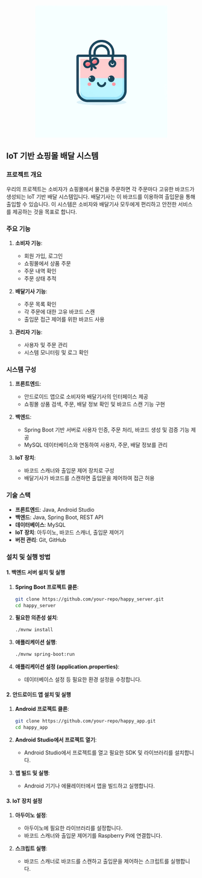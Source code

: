 <div align="center">
  <img src="assets/logo.webp" alt="쇼핑몰 로고" width="350" />
</div>

## IoT 기반 쇼핑몰 배달 시스템

### 프로젝트 개요
우리의 프로젝트는 소비자가 쇼핑몰에서 물건을 주문하면 각 주문마다 고유한 바코드가 생성되는 IoT 기반 배달 시스템입니다. 배달기사는 이 바코드를 이용하여 출입문을 통해 출입할 수 있습니다. 이 시스템은 소비자와 배달기사 모두에게 편리하고 안전한 서비스를 제공하는 것을 목표로 합니다.

### 주요 기능

1. **소비자 기능**:
   - 회원 가입, 로그인
   - 쇼핑몰에서 상품 주문
   - 주문 내역 확인
   - 주문 상태 추적

2. **배달기사 기능**:
   - 주문 목록 확인
   - 각 주문에 대한 고유 바코드 스캔
   - 출입문 접근 제어를 위한 바코드 사용

3. **관리자 기능**:
   - 사용자 및 주문 관리
   - 시스템 모니터링 및 로그 확인

### 시스템 구성

1. **프론트엔드**:
   - 안드로이드 앱으로 소비자와 배달기사의 인터페이스 제공
   - 쇼핑몰 상품 검색, 주문, 배달 정보 확인 및 바코드 스캔 기능 구현

2. **백엔드**:
   - Spring Boot 기반 서버로 사용자 인증, 주문 처리, 바코드 생성 및 검증 기능 제공
   - MySQL 데이터베이스와 연동하여 사용자, 주문, 배달 정보를 관리

3. **IoT 장치**:
   - 바코드 스캐너와 출입문 제어 장치로 구성
   - 배달기사가 바코드를 스캔하면 출입문을 제어하여 접근 허용

### 기술 스택

- **프론트엔드**: Java, Android Studio
- **백엔드**: Java, Spring Boot, REST API
- **데이터베이스**: MySQL
- **IoT 장치**: 아두이노, 바코드 스캐너, 출입문 제어기
- **버전 관리**: Git, GitHub


### 설치 및 실행 방법

#### 1. 백엔드 서버 설치 및 실행
1. **Spring Boot 프로젝트 클론**:
    ```bash
    git clone https://github.com/your-repo/happy_server.git
    cd happy_server
    ```

2. **필요한 의존성 설치**:
    ```bash
    ./mvnw install
    ```

3. **애플리케이션 실행**:
    ```bash
    ./mvnw spring-boot:run
    ```

4. **애플리케이션 설정 (application.properties)**:
    - 데이터베이스 설정 등 필요한 환경 설정을 수정합니다.

#### 2. 안드로이드 앱 설치 및 실행
1. **Android 프로젝트 클론**:
    ```bash
    git clone https://github.com/your-repo/happy_app.git
    cd happy_app
    ```

2. **Android Studio에서 프로젝트 열기**:
    - Android Studio에서 프로젝트를 열고 필요한 SDK 및 라이브러리를 설치합니다.

3. **앱 빌드 및 실행**:
    - Android 기기나 에뮬레이터에서 앱을 빌드하고 실행합니다.

#### 3. IoT 장치 설정
1. **아두이노 설정**:
    - 아두이노에 필요한 라이브러리를 설정합니다.
    - 바코드 스캐너와 출입문 제어기를 Raspberry Pi에 연결합니다.

2. **스크립트 실행**:
    - 바코드 스캐너로 바코드를 스캔하고 출입문을 제어하는 스크립트를 실행합니다.